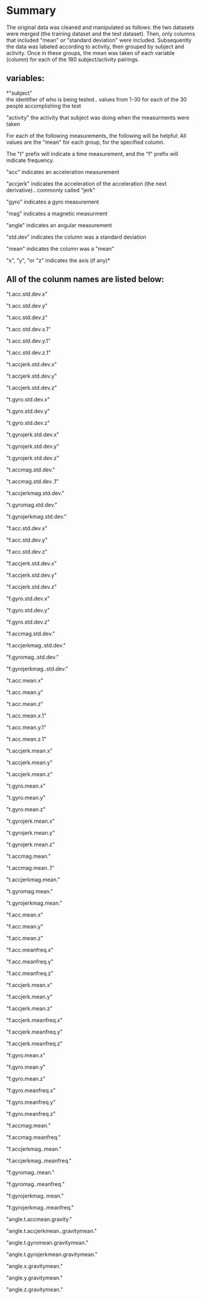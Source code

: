 
# Summary #

The original data was cleaned and manipulated as follows:  the two datasets were merged (the training dataset and the test dataset).  Then, only columns that included "mean" or "standard deviation" were included.  Subsequently the data was labeled according to activity, then grouped by subject and activity.  Once in these groups, the mean was taken of each variable (column) for each of the 180 subject/activity pairings.  



## variables: ##


*"subject"  
the identifier of who is being tested.. values from 1-30 for each of the 30 people accomplishing the test

"activity"
the activity that subject was doing when the measurments were taken

For each of the following measurements, the following will be helpful:  All values are the "mean" for each group, for the specified column. 

The "t" prefix will indicate a time measurement, and the "f" prefix will indicate frequency. 

"acc" indicates an acceleration measurement

"accjerk" indicates the acceleration of the acceleration (the next derivative).. commonly called "jerk"


"gyro" indicates a gyro measurement

"mag" indicates a magnetic measurment

"angle" indicates an angular measurement

"std.dev" indicates the column was a standard deviation

"mean" indicates the column was a "mean"

"x", "y", "or "z" indicates the axis (if any)*


## All of the colunm names are listed below: ##

"t.acc.std.dev.x"

"t.acc.std.dev.y"

"t.acc.std.dev.z"

"t.acc.std.dev.x.1"

"t.acc.std.dev.y.1"

"t.acc.std.dev.z.1"

"t.accjerk.std.dev.x"

"t.accjerk.std.dev.y"

"t.accjerk.std.dev.z"

"t.gyro.std.dev.x"

"t.gyro.std.dev.y"

"t.gyro.std.dev.z"

"t.gyrojerk.std.dev.x"

"t.gyrojerk.std.dev.y"

"t.gyrojerk.std.dev.z"

"t.accmag.std.dev."

"t.accmag.std.dev..1"

"t.accjerkmag.std.dev."

"t.gyromag.std.dev."

"t.gyrojerkmag.std.dev."

"f.acc.std.dev.x"

"f.acc.std.dev.y"

"f.acc.std.dev.z"

"f.accjerk.std.dev.x"

"f.accjerk.std.dev.y"

"f.accjerk.std.dev.z"

"f.gyro.std.dev.x"

"f.gyro.std.dev.y"

"f.gyro.std.dev.z"

"f.accmag.std.dev."

"f.accjerkmag..std.dev."

"f.gyromag..std.dev."

"f.gyrojerkmag..std.dev."

"t.acc.mean.x"

"t.acc.mean.y"

"t.acc.mean.z"

"t.acc.mean.x.1"

"t.acc.mean.y.1"

"t.acc.mean.z.1"

"t.accjerk.mean.x"

"t.accjerk.mean.y"

"t.accjerk.mean.z"

"t.gyro.mean.x"

"t.gyro.mean.y"

"t.gyro.mean.z"

"t.gyrojerk.mean.x"

"t.gyrojerk.mean.y"

"t.gyrojerk.mean.z"

"t.accmag.mean."

"t.accmag.mean..1"

"t.accjerkmag.mean."

"t.gyromag.mean."

"t.gyrojerkmag.mean."

"f.acc.mean.x"

"f.acc.mean.y"

"f.acc.mean.z"

"f.acc.meanfreq.x"

"f.acc.meanfreq.y"

"f.acc.meanfreq.z"

"f.accjerk.mean.x"

"f.accjerk.mean.y"

"f.accjerk.mean.z"

"f.accjerk.meanfreq.x"

"f.accjerk.meanfreq.y"

"f.accjerk.meanfreq.z"

"f.gyro.mean.x"

"f.gyro.mean.y"

"f.gyro.mean.z"

"f.gyro.meanfreq.x"

"f.gyro.meanfreq.y"

"f.gyro.meanfreq.z"

"f.accmag.mean."

"f.accmag.meanfreq."

"f.accjerkmag..mean."

"f.accjerkmag..meanfreq."

"f.gyromag..mean."

"f.gyromag..meanfreq."

"f.gyrojerkmag..mean."

"f.gyrojerkmag..meanfreq."

"angle.t.accmean.gravity."

"angle.t.accjerkmean..gravitymean."

"angle.t.gyromean.gravitymean."

"angle.t.gyrojerkmean.gravitymean."

"angle.x.gravitymean."

"angle.y.gravitymean."

"angle.z.gravitymean."

